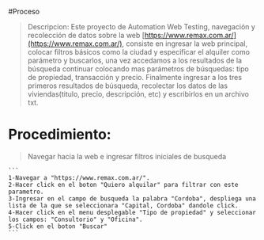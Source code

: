 #Proceso
>Descripcion:
Este proyecto de Automation Web Testing, navegación y recolección de datos sobre la web [https://www.remax.com.ar/](https://www.remax.com.ar/), consiste en ingresar la web principal, colocar filtros básicos como la ciudad y especificar el alquiler como parámetro y buscarlos, una vez accedamos a los resultados de la búsqueda continuar colocando mas parámetros de búsquedas: tipo de propiedad, transacción y precio.
Finalmente ingresar a los tres primeros resultados de búsqueda, recolectar los datos de las viviendas(titulo, precio, descripción, etc) y escribirlos en un archivo txt.

# Procedimiento:

> Navegar hacia la web e ingresar filtros iniciales de busqueda

    ```
    1-Navegar a "https://www.remax.com.ar/".
    2-Hacer click en el boton "Quiero alquilar" para filtrar con este parametro.
    3-Ingresar en el campo de busqueda la palabra "Cordoba", despliega una lista de la que se seleccionara "Capital, Cordoba" dandole click.
    4-Hacer click en el menu desplegable "Tipo de propiedad" y seleccionar los campos: "Consultorio" y "Oficina".
    5-Click en el boton "Buscar"
    ```




